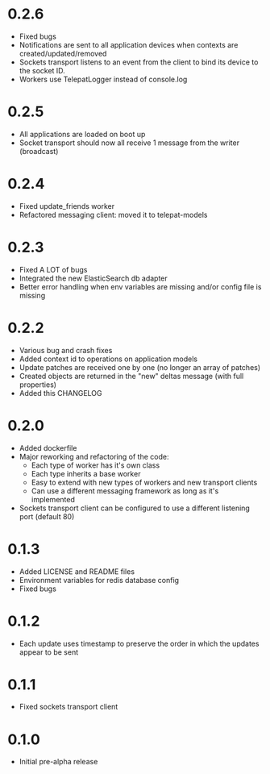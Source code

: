 # 0.2.6

* Fixed bugs
* Notifications are sent to all application devices when contexts are created/updated/removed
* Sockets transport listens to an event from the client to bind its device to the socket ID.
* Workers use TelepatLogger instead of console.log

# 0.2.5

* All applications are loaded on boot up
* Socket transport should now all receive 1 message from the writer (broadcast)

# 0.2.4

* Fixed update_friends worker
* Refactored messaging client: moved it to telepat-models

# 0.2.3

* Fixed A LOT of bugs
* Integrated the new ElasticSearch db adapter
* Better error handling when env variables are missing and/or config file is missing

# 0.2.2

* Various bug and crash fixes
* Added context id to operations on application models
* Update patches are received one by one (no longer an array of patches)
* Created objects are returned in the "new" deltas message (with full properties)
* Added this CHANGELOG

# 0.2.0

* Added dockerfile
* Major reworking and refactoring of the code:
	* Each type of worker has it's own class
	* Each type inherits a base worker
	* Easy to extend with new types of workers and new transport clients
	* Can use a different messaging framework as long as it's implemented
* Sockets transport client can be configured to use a different listening port (default 80)

# 0.1.3

* Added LICENSE and README files
* Environment variables for redis database config
* Fixed bugs

# 0.1.2

* Each update uses timestamp to preserve the order in which the updates appear to be sent

# 0.1.1

* Fixed sockets transport client

# 0.1.0

* Initial pre-alpha release
